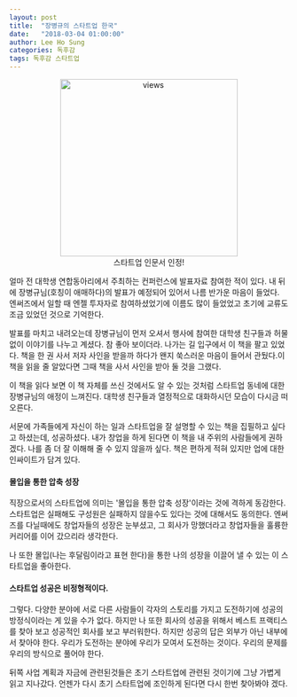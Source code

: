 ```yaml
---
layout: post
title:  "장병규의 스타트업 한국"
date:   "2018-03-04 01:00:00"
author: Lee Ho Sung
categories: 독후감
tags: 독후감 스타트업
---
```


<center>
	<figure>
		<img src="https://blog.novice.io/assets/장병규의스타트업한국-1.jpg" width="320" alt="views">
		<figcaption>스타트업 인문서 인정!</figcaption>
	</figure>
</center>

얼마 전 대학생 연합동아리에서 주최하는 컨퍼런스에 발표자료 참여한 적이 있다. 내 뒤에 장병규님(호칭이 애매하다)의 발표가 예정되어 있어서 나름 반가운 마음이 들었다. 엔써즈에서 일할 때 엔젤 투자자로 참여하셨었기에 이름도 많이 들었었고 초기에 교류도 조금 있었던 것으로 기억한다. 

발표를 마치고 내려오는데 장병규님이 먼저 오셔서 행사에 참여한 대학생 친구들과 허물없이 이야기를 나누고 계셨다. 참 좋아 보이더라. 나가는 길 입구에서 이 책을 팔고 있었다. 책을 한 권 사서 저자 사인을 받을까 하다가 왠지 쑥스러운 마음이 들어서 관뒀다.이 책을 읽을 줄 알았다면 그때 책을 사서 사인을 받아 둘 것을 그랬다.

이 책을 읽다 보면 이 책 자체를 쓰신 것에서도 알 수 있는 것처럼 스타트업 동네에 대한 장병규님의 애정이 느껴진다. 대학생 친구들과 열정적으로 대화하시던 모습이 다시금 떠오른다.  

서문에 가족들에게 자신이 하는 일과 스타트업을 잘 설명할 수 있는 책을 집필하고 싶다고 하셨는데, 성공하셨다. 내가 창업을 하게 된다면 이 책을 내 주위의 사람들에게 권하겠다. 나를 좀 더 잘 이해해 줄 수 있지 않을까 싶다. 책은 편하게 적혀 있지만 업에 대한 인싸이트가 담겨 있다. 

#### 몰입을 통한 압축 성장

직장으로서의 스타트업에 의미는 '몰입을 통한 압축 성장'이라는 것에 격하게 동감한다. 스타트업은 실패해도 구성원은 실패하지 않을수도 있다는 것에 대해서도 동의한다. 엔써즈를 다닐때에도 창업자들의 성장은 눈부셨고, 그 회사가 망했더라고 창업자들을 훌륭한 커리어를 이어 갔으리라 생각한다. 

나 또한 몰입(나는 후달림이라고 표현 한다)을 통한 나의 성장을 이끌어 낼 수 있는 이 스타트업을 좋아한다.   

#### 스타트업 성공은 비정형적이다. 

그렇다. 다양한 분야에 서로 다른 사람들이 각자의 스토리를 가지고 도전하기에 성공의 방정식이라는 게 있을 수가 없다. 하지만 나 또한 회사의 성공을 위해서 베스트 프랙티스를 찾아 보고 성공적인 회사를 보고 부러워한다. 하지만 성공의 답은 외부가 아닌 내부에서 찾아야 한다. 우리가 도전하는 분야에 우리가 모여서 도전하는 것이다. 우리의 문제를 우리의 방식으로 풀어야 한다. 

뒤쪽 사업 계획과 자금에 관련된것들은 초기 스타트업에 관련된 것이기에 그냥 가볍게 읽고 지나갔다. 언젠가 다시 초기 스타트업에 조인하게 된다면 다시 한번 찾아봐야 겠다.
